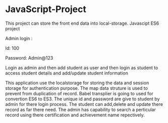 # JavaScript-Project
This project can store the front end data into local-storage.
Javascipt ES6 project

Admin login :

Id: 100

Password: Admin@123

Login as admin and then add student as user and then login as student to access student details and add/update student information

This application use the localstorage for storing the data and session storage for authentication purpose. The map data struture is used to prevent from duplication of record. Babel transplier is going to used for convertion ES6 to ES3. The unique id and password are give to student by admin for there login process. The student can add,delete and update there record as far there need. The admin has capability to search a perticular record using there certification and achievement name repectively.
